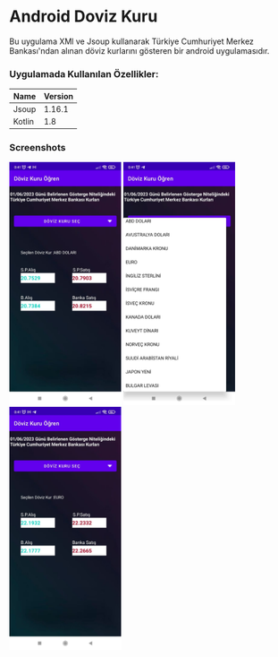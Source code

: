 # Android Doviz Kuru
<p> 
Bu uygulama XMl ve Jsoup kullanarak Türkiye Cumhuriyet Merkez Bankası'ndan alınan döviz kurlarını gösteren bir android uygulamasıdır.
              
### Uygulamada Kullanılan Özellikler:
                    
Name  | Version
------------- | -------------
Jsoup  | 1.16.1
Kotlin  | 1.8
</p>

### Screenshots
<p>
<a href="https://github.com/BunyaminKiremit/android_doviz_kuru_app/blob/main/images/1.jpeg" target="_blank">
<img src="https://github.com/BunyaminKiremit/android_doviz_kuru_app/blob/main/images/1.jpeg" width="200" style="max-width:100%;"></a>
<a href="https://github.com/BunyaminKiremit/android_doviz_kuru_app/blob/main/images/2.jpeg" target="_blank">
<img src="https://github.com/BunyaminKiremit/android_doviz_kuru_app/blob/main/images/2.jpeg" width="200" style="max-width:100%;"></a>
<a href="https://github.com/BunyaminKiremit/android_doviz_kuru_app/blob/main/images/3.jpeg" target="_blank">
<img src="https://github.com/BunyaminKiremit/android_doviz_kuru_app/blob/main/images/3.jpeg" width="200" style="max-width:100%;"></a>
